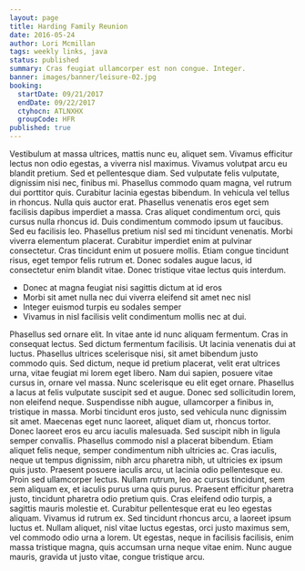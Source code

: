 ```yaml
---
layout: page
title: Harding Family Reunion
date: 2016-05-24
author: Lori Mcmillan
tags: weekly links, java
status: published
summary: Cras feugiat ullamcorper est non congue. Integer.
banner: images/banner/leisure-02.jpg
booking:
  startDate: 09/21/2017
  endDate: 09/22/2017
  ctyhocn: ATLNXHX
  groupCode: HFR
published: true
---
```

Vestibulum at massa ultrices, mattis nunc eu, aliquet sem. Vivamus efficitur lectus non odio egestas, a viverra nisl maximus. Vivamus volutpat arcu eu blandit pretium. Sed et pellentesque diam. Sed vulputate felis vulputate, dignissim nisi nec, finibus mi. Phasellus commodo quam magna, vel rutrum dui porttitor quis. Curabitur lacinia egestas bibendum. In vehicula vel tellus in rhoncus. Nulla quis auctor erat. Phasellus venenatis eros eget sem facilisis dapibus imperdiet a massa.
Cras aliquet condimentum orci, quis cursus nulla rhoncus id. Duis condimentum commodo ipsum ut faucibus. Sed eu facilisis leo. Phasellus pretium nisl sed mi tincidunt venenatis. Morbi viverra elementum placerat. Curabitur imperdiet enim at pulvinar consectetur. Cras tincidunt enim ut posuere mollis. Etiam congue tincidunt risus, eget tempor felis rutrum et. Donec sodales augue lacus, id consectetur enim blandit vitae. Donec tristique vitae lectus quis interdum.

* Donec at magna feugiat nisi sagittis dictum at id eros
* Morbi sit amet nulla nec dui viverra eleifend sit amet nec nisl
* Integer euismod turpis eu sodales semper
* Vivamus in nisl facilisis velit condimentum mollis nec at dui.

Phasellus sed ornare elit. In vitae ante id nunc aliquam fermentum. Cras in consequat lectus. Sed dictum fermentum facilisis. Ut lacinia venenatis dui at luctus. Phasellus ultrices scelerisque nisi, sit amet bibendum justo commodo quis. Sed dictum, neque id pretium placerat, velit erat ultrices urna, vitae feugiat mi lorem eget libero. Nam dui sapien, posuere vitae cursus in, ornare vel massa. Nunc scelerisque eu elit eget ornare. Phasellus a lacus at felis vulputate suscipit sed et augue. Donec sed sollicitudin lorem, non eleifend neque. Suspendisse nibh augue, ullamcorper a finibus in, tristique in massa. Morbi tincidunt eros justo, sed vehicula nunc dignissim sit amet. Maecenas eget nunc laoreet, aliquet diam ut, rhoncus tortor. Donec laoreet eros eu arcu iaculis malesuada.
Sed suscipit nibh in ligula semper convallis. Phasellus commodo nisl a placerat bibendum. Etiam aliquet felis neque, semper condimentum nibh ultricies ac. Cras iaculis, neque ut tempus dignissim, nibh arcu pharetra nibh, ut ultricies ex ipsum quis justo. Praesent posuere iaculis arcu, ut lacinia odio pellentesque eu. Proin sed ullamcorper lectus. Nullam rutrum, leo ac cursus tincidunt, sem sem aliquam ex, et iaculis purus urna quis purus. Praesent efficitur pharetra justo, tincidunt pharetra odio pretium quis. Cras eleifend odio turpis, a sagittis mauris molestie et. Curabitur pellentesque erat eu leo egestas aliquam. Vivamus id rutrum ex. Sed tincidunt rhoncus arcu, a laoreet ipsum luctus et. Nullam aliquet, nisl vitae luctus egestas, orci justo maximus sem, vel commodo odio urna a lorem. Ut egestas, neque in facilisis facilisis, enim massa tristique magna, quis accumsan urna neque vitae enim. Nunc augue mauris, gravida ut justo vitae, congue tristique arcu.
